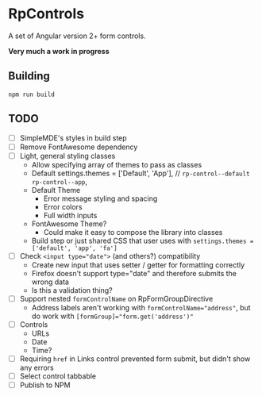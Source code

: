 # RpControls

A set of Angular version 2+ form controls.

**Very much a work in progress**

## Building
`npm run build`

## TODO
- [ ] SimpleMDE's styles in build step
- [ ] Remove FontAwesome dependency
- [ ] Light, general styling classes
  - Allow specifying array of themes to pass as classes
  - Default settings.themes = ['Default', 'App'], // `rp-control--default rp-control--app`,
  - Default Theme
    - Error message styling and spacing
    - Error colors
    - Full width inputs
  - FontAwesome Theme?
    - Could make it easy to compose the library into classes
  - Build step or just shared CSS that user uses with `settings.themes = ['default', 'app', 'fa']`
- [ ] Check `<input type="date">` (and others?) compatibility
  - Create new input that uses setter / getter for formatting correctly
  - Firefox doesn't support type="date" and therefore submits the wrong data
  - Is this a validation thing?
- [ ] Support nested `formControlName` on RpFormGroupDirective
  - Address labels aren't working with `formControlName="address"`, but do work with `[formGroup]="form.get('address')"`
- [ ] Controls
  - URLs
  - Date
  - Time?
- [ ] Requiring `href` in Links control prevented form submit, but didn't show any errors
- [ ] Select control tabbable
- [ ] Publish to NPM
